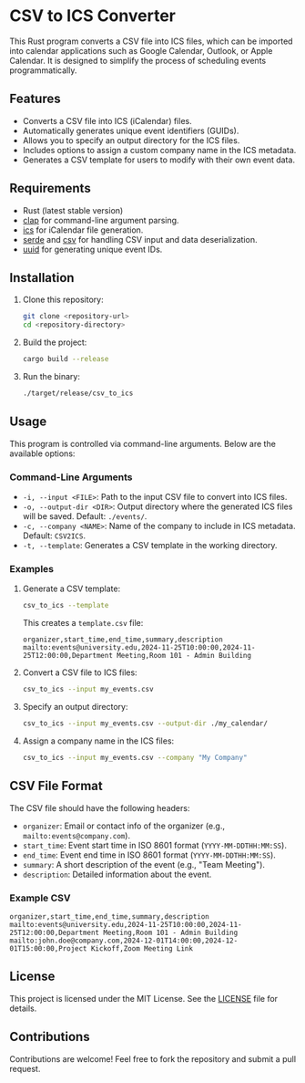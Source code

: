 # CSV to ICS Converter

This Rust program converts a CSV file into ICS files, which can be imported into calendar applications such as Google Calendar, Outlook, or Apple Calendar. It is designed to simplify the process of scheduling events programmatically.

## Features
- Converts a CSV file into ICS (iCalendar) files.
- Automatically generates unique event identifiers (GUIDs).
- Allows you to specify an output directory for the ICS files.
- Includes options to assign a custom company name in the ICS metadata.
- Generates a CSV template for users to modify with their own event data.

## Requirements
- Rust (latest stable version)
- [clap](https://crates.io/crates/clap) for command-line argument parsing.
- [ics](https://crates.io/crates/ics) for iCalendar file generation.
- [serde](https://crates.io/crates/serde) and [csv](https://crates.io/crates/csv) for handling CSV input and data deserialization.
- [uuid](https://crates.io/crates/uuid) for generating unique event IDs.

## Installation
1. Clone this repository:
   ```bash
   git clone <repository-url>
   cd <repository-directory>
   ```

2. Build the project:
   ```bash
   cargo build --release
   ```

3. Run the binary:
   ```bash
   ./target/release/csv_to_ics
   ```

## Usage
This program is controlled via command-line arguments. Below are the available options:

### Command-Line Arguments
- `-i, --input <FILE>`: Path to the input CSV file to convert into ICS files.
- `-o, --output-dir <DIR>`: Output directory where the generated ICS files will be saved. Default: `./events/`.
- `-c, --company <NAME>`: Name of the company to include in ICS metadata. Default: `CSV2ICS`.
- `-t, --template`: Generates a CSV template in the working directory.

### Examples
1. Generate a CSV template:
   ```bash
   csv_to_ics --template
   ```

   This creates a `template.csv` file:
   ```csv
   organizer,start_time,end_time,summary,description
   mailto:events@university.edu,2024-11-25T10:00:00,2024-11-25T12:00:00,Department Meeting,Room 101 - Admin Building
   ```

2. Convert a CSV file to ICS files:
   ```bash
   csv_to_ics --input my_events.csv
   ```

3. Specify an output directory:
   ```bash
   csv_to_ics --input my_events.csv --output-dir ./my_calendar/
   ```

4. Assign a company name in the ICS files:
   ```bash
   csv_to_ics --input my_events.csv --company "My Company"
   ```

## CSV File Format
The CSV file should have the following headers:
- `organizer`: Email or contact info of the organizer (e.g., `mailto:events@company.com`).
- `start_time`: Event start time in ISO 8601 format (`YYYY-MM-DDTHH:MM:SS`).
- `end_time`: Event end time in ISO 8601 format (`YYYY-MM-DDTHH:MM:SS`).
- `summary`: A short description of the event (e.g., "Team Meeting").
- `description`: Detailed information about the event.

### Example CSV
```csv
organizer,start_time,end_time,summary,description
mailto:events@university.edu,2024-11-25T10:00:00,2024-11-25T12:00:00,Department Meeting,Room 101 - Admin Building
mailto:john.doe@company.com,2024-12-01T14:00:00,2024-12-01T15:00:00,Project Kickoff,Zoom Meeting Link
```

## License
This project is licensed under the MIT License. See the [LICENSE](LICENSE) file for details.

## Contributions
Contributions are welcome! Feel free to fork the repository and submit a pull request.
